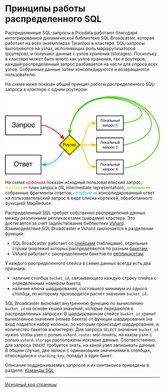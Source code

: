 # Принципы работы распределенного SQL
Распределенные SQL-запросы в Picodata работают благодаря интегрированной
динамической библиотеке SQL Broadcaster, которая работает на всех
экземплярах Tarantool в кластере. SQL-запросы выполняются на узлах,
исполняющих роль маршрутизаторов (роутеров), и получают данные с узлов
хранения (storages). Поскольку в кластере может быть много как узлов
хранения, так и роутеров, каждый распределенный запрос разбивается на
части для опроса всех узлов. Собранные данные затем консолидируются и
возвращаются пользователю. 

На схеме ниже показан общий принцип работы распределенного SQL-запроса в
кластере с одним роутером.

![Distributed query](sbroad-curves.svg "general distributed query flow")

На схеме <span style="color:#ff0000ff">_красным_</span> показан исходный
пользовательский запрос, <span style="color:#fcc501ff">_желтым_</span> —
план запроса (IR, intermediate representation), <span
style="color:#39cb00ff">_зеленым_</span> — собранные фрагменты ответов,
<span style="color:#00c8e5ff">_голубым_</span> — консолидированный ответ
на пользовательский запрос в виде списка кортежей, обработанного
функцией MapReduce.

Распределенный SQL требует собственно распределения данных между
различными репликасетами (шардами) кластера. Это достигается за счет
задействования библиотеки [Vshard](../glossary.md#vshard). Взаимодействие SQL
Broadcaster и Vshard заключается в разделении функций:

- SQL Broadcaster работает со [спейсами](../glossary.md#space)
  (таблицами), отдельные строки (кортежи) которых распределяются по
  разным [бакетам](../glossary.md#bucket);
- Vshard работает с распределением бакетов по
  [репликасетам](../glossary.md#replicaset).

У каждого распределенного спейса в схеме данных всегда есть два признака:

- наличие столбца `bucket_id`, связывающего каждую строку спейса с
  определенным номером бакета;
- наличие ключа шардирования, состояшего минимум из одного столбца, по
  которому производится расчет значения `bucket_id`.

SQL Broadcaster включает внутреннюю функцию по вычислению `bucket_id` на
основе хешей значений, которые передаются в распределенных запросах. В
шардированном спейсе `bucket_id` хранит вычисленное значение (номер
бакета) от функции шардирования (на вход подается набор колонок, по
которым происходит шардирование, и количество бакетов в кластере). Для
запроса `SELECT` значение `bucket_id` нужно чтобы узел с ролью
`vshard.router` мог понять, на каком узле с ролью `vshard.storage`
расположены искомые данные. Соответственно, для запроса `INSERT`
требуется знать, на какой узел записывать данные. В общем случае, две
записи с одинаковыми значениями в столбцах, относящихся к
`sharding_key`, попадут в один бакет.

Описание поддерживаемых запросов и их синтаксиса приведены в разделе:
[Команды SQL](../sql_queries)

---
[Исходный код страницы](https://git.picodata.io/picodata/picodata/docs/-/blob/main/docs/sbroad/sql_review.md)

